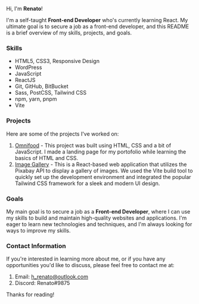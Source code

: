 Hi, I'm **Renato**!

I'm a self-taught **Front-end Developer** who's currently learning React. My ultimate goal is to secure a job as a front-end developer, and this README is a brief overview of my skills, projects, and goals.

### Skills
- HTML5, CSS3, Responsive Design
- WordPress
- JavaScript
- ReactJS
- Git, GitHub, BitBucket
- Sass, PostCSS, Tailwind CSS
- npm, yarn, pnpm
- Vite
### Projects
Here are some of the projects I've worked on:
1. [Omnifood](https://omnifood-with-javascript.netlify.app/) - This project was built using HTML, CSS and a bit of JavaScript. I made a landing page for my portofolio while learning the basics of HTML and CSS.
2. [Image Gallery](https://khazzirogallery.netlify.app/) - This is a React-based web application that utilizes the Pixabay API to display a gallery of images. We used the Vite build tool to quickly set up the development environment and integrated the popular Tailwind CSS framework for a sleek and modern UI design.
### Goals 
My main goal is to secure a job as a **Front-end Developer**, where I can use my skills to build and maintain high-quality websites and applications. I'm eager to learn new technologies and techniques, and I'm always looking for ways to improve my skills.
### Contact Information
If you're interested in learning more about me, or if you have any opportunities you'd like to discuss, please feel free to contact me at:
1. Email: h_renato@outlook.com
2. Discord: Renato#9875

Thanks for reading!
